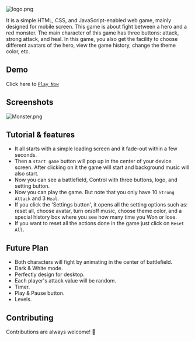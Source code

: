 ![logo.png](https://i.postimg.cc/Wp5xT0Tg/logo.png)

It is a simple HTML, CSS, and JavaScript-enabled web game, mainly designed for mobile screen. This game is about fight between a hero and a red monster. The main character of this game has three buttons: attack, strong attack, and heal. In this game, you also get the facility to choose different avatars of the hero, view the game history, change the theme color, etc.

## Demo 
Click here to [`Play Now`](https://rakeshid03.github.io/Monsterio/)

## Screenshots

![Monster.png](https://i.postimg.cc/85Ntj6LX/Monster.png)

## Tutorial & features
- It all starts with a simple loading screen and it fade-out within a few seconds.
- Then a `start game` button will pop up in the center of your device screen. After clicking on it the game will start and background music will also start.
- Now you can see a battlefield, Control with three buttons, logo, and setting button.
- Now you can play the game. But note that you only have 10 `Strong Attack`  and 3 `Heal`.
- If you click the 'Settings button', it opens all the setting options such as: reset all, choose avatar, turn on/off music, choose theme color, and a special history box where you see how many time you Won or lose.
- If you want to reset all the actions done in the game just click on `Reset All`.

## Future Plan
- Both characters will fight by animating in the center of battlefield. 
- Dark & White mode.
- Perfectly design for desktop.
- Each player's attack value will be random.
- Timer.
- Play & Pause button.
- Levels.

## Contributing
Contributions are always welcome! 💙
